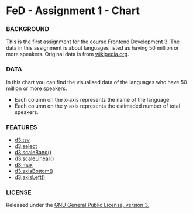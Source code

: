 # FeD - Assignment 1 - Chart

### BACKGROUND
This is the first assignment for the course Frontend Development 3.
The data in this assignment is about languages listed as having 50 million or more speakers. Original data is from [wikipedia.org](https://en.wikipedia.org/wiki/List_of_languages_by_total_number_of_speakers).

### DATA
In this chart you can find the visualised data of the languages who have 50 million or more speakers.

* Each column on the x-axis represents the name of the language.
* Each column on the y-axis represents the estimaded number of total speakers.

### FEATURES
* [d3.tsv](https://github.com/d3/d3-request#tsv)
* [d3.select](https://github.com/d3/d3-selection#select)
* [d3.scaleBand()](https://github.com/d3/d3-scale#scaleBand)
* [d3.scaleLinear()](https://github.com/d3/d3-scale#scaleLinear)
* [d3.max](https://github.com/d3/d3-array#max)
* [d3.axisBottom()](https://github.com/d3/d3-axis#axisBottom)
* [d3.axisLeft()](https://github.com/d3/d3-axis#axisLeft)

### LICENSE
Released under the [GNU General Public License, version 3.](https://opensource.org/licenses/GPL-3.0)
